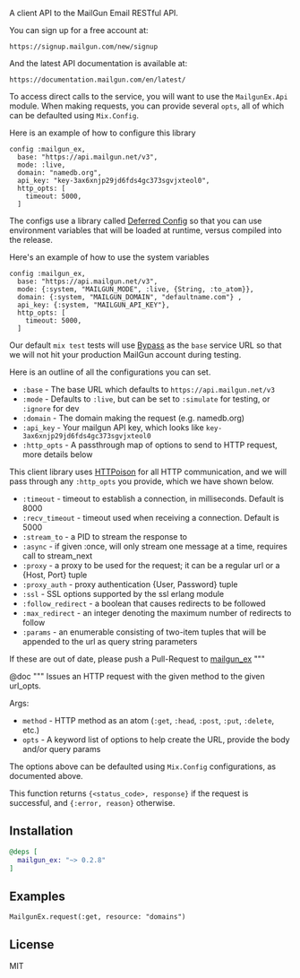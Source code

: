 A client API to the MailGun Email RESTful API.

You can sign up for a free account at:

    https://signup.mailgun.com/new/signup

And the latest API documentation is available at:

    https://documentation.mailgun.com/en/latest/

To access direct calls to the service, you will want to use the
`MailgunEx.Api` module.  When making requests, you can provide
several `opts`, all of which can be defaulted using `Mix.Config`.

Here is an example of how to configure this library

    config :mailgun_ex,
      base: "https://api.mailgun.net/v3",
      mode: :live,
      domain: "namedb.org",
      api_key: "key-3ax6xnjp29jd6fds4gc373sgvjxteol0",
      http_opts: [
        timeout: 5000,
      ]

The configs use a library called [Deferred Config](https://hex.pm/packages/deferred_config)
so that you can use environment variables that will be loaded at runtime, versus
compiled into the release.

Here's an example of how to use the system variables

    config :mailgun_ex,
      base: "https://api.mailgun.net/v3",
      mode: {:system, "MAILGUN_MODE", :live, {String, :to_atom}},
      domain: {:system, "MAILGUN_DOMAIN", "defaultname.com"} ,
      api_key: {:system, "MAILGUN_API_KEY"},
      http_opts: [
        timeout: 5000,
      ]

Our default `mix test` tests will use [Bypass](https://hex.pm/packages/bypass)
as the `base` service URL so that we will not hit your production MailGun
account during testing.

Here is an outline of all the configurations you can set.

  * `:base`      - The base URL which defaults to `https://api.mailgun.net/v3`
  * `:mode`      - Defaults to `:live`, but can be set to `:simulate` for testing, or `:ignore` for dev
  * `:domain`    - The domain making the request (e.g. namedb.org)
  * `:api_key`   - Your mailgun API key, which looks like `key-3ax6xnjp29jd6fds4gc373sgvjxteol0`
  * `:http_opts` - A passthrough map of options to send to HTTP request, more details below

This client library uses [HTTPoison](https://hex.pm/packages/httpoison)
for all HTTP communication, and we will pass through any `:http_opts` you provide,
which we have shown below.

  * `:timeout`          - timeout to establish a connection, in milliseconds. Default is 8000
  * `:recv_timeout`     - timeout used when receiving a connection. Default is 5000
  * `:stream_to`        - a PID to stream the response to
  * `:async`            - if given :once, will only stream one message at a time, requires call to stream_next
  * `:proxy`            - a proxy to be used for the request; it can be a regular url or a {Host, Port} tuple
  * `:proxy_auth`       - proxy authentication {User, Password} tuple
  * `:ssl`              - SSL options supported by the ssl erlang module
  * `:follow_redirect`  - a boolean that causes redirects to be followed
  * `:max_redirect`     - an integer denoting the maximum number of redirects to follow
  * `:params`           - an enumerable consisting of two-item tuples that will be appended to the url as query string parameters

If these are out of date, please push a Pull-Request to [mailgun_ex](https://github.com/work-samples/mailgun_ex)
"""

@doc """
Issues an HTTP request with the given method to the given url_opts.

Args:
  * `method` - HTTP method as an atom (`:get`, `:head`, `:post`, `:put`, `:delete`, etc.)
  * `opts` - A keyword list of options to help create the URL, provide the body and/or query params

The options above can be defaulted using `Mix.Config` configurations,
as documented above.

This function returns `{<status_code>, response}` if the request is successful, and
`{:error, reason}` otherwise.

## Installation

```elixir
@deps [
  mailgun_ex: "~> 0.2.8"
]
```

## Examples

    MailgunEx.request(:get, resource: "domains")

## License

MIT

